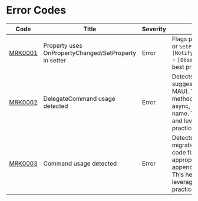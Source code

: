 ﻿# Error Codes

| Code     | Title                        | Severity | Description                                                                                                 |
|----------|------------------------------|----------|-------------------------------------------------------------------------------------------------------------|
| [MRK0001](https://github.com/SkJonko/MRK.MAUI.RefactorKit/tree/main/docs/rules/MRK0001.md)  | Property uses OnPropertyChanged/SetProperty in setter | Error    | Flags properties that call `OnPropertyChanged` or `SetProperty` in their setter. Use `[NotifyPropertyChangedFor(nameof(xxxxx))]` - `[ObservableProperty]` instead for MVVM best practices. |
| [MRK0002](https://github.com/SkJonko/MRK.MAUI.RefactorKit/tree/main/docs/rules/MRK0002.md)  | DelegateCommand usage detected | Error    | Detects usage of `DelegateCommand` and suggests migration to `RelayCommand` in .NET MAUI. The code fix renames the command method appropriately, and if the method is async, appends `Async` to the new method name. This helps modernize your codebase and leverage CommunityToolkit.MVVM best practices. |
| [MRK0003](https://github.com/SkJonko/MRK.MAUI.RefactorKit/tree/main/docs/rules/MRK0003.md)  | Command usage detected | Error    | Detects usage of `Command` and suggests migration to `RelayCommand` in .NET MAUI. The code fix renames the command method appropriately, and if the method is async, appends `Async` to the new method name. This helps modernize your codebase and leverage CommunityToolkit.MVVM best practices. |